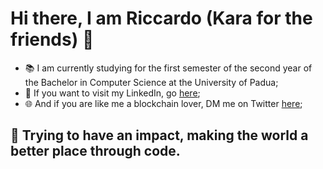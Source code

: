 # Hi there, I am Riccardo (Kara for the friends) 👋

- 📚 I am currently studying for the first semester of the second year of the Bachelor in Computer Science at the University of Padua;
- 👤 If you want to visit my LinkedIn, go [here](https://www.linkedin.com/in/riccardo-toniolo/);
- 🌐 And if you are like me a blockchain lover, DM me on Twitter [here](https://mobile.twitter.com/karasw_);

## 🔭 Trying to have an impact, making the world a better place through code.
